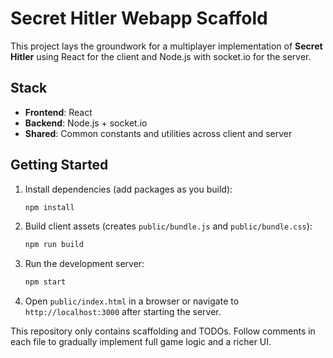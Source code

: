 # Secret Hitler Webapp Scaffold

This project lays the groundwork for a multiplayer implementation of **Secret Hitler** using React for the client and Node.js with socket.io for the server.

## Stack
- **Frontend**: React
- **Backend**: Node.js + socket.io
- **Shared**: Common constants and utilities across client and server

## Getting Started
1. Install dependencies (add packages as you build):
   ```bash
   npm install
   ```
2. Build client assets (creates `public/bundle.js` and `public/bundle.css`):
   ```bash
   npm run build
   ```
3. Run the development server:
   ```bash
   npm start
   ```
4. Open `public/index.html` in a browser or navigate to `http://localhost:3000` after starting the server.

This repository only contains scaffolding and TODOs. Follow comments in each file to gradually implement full game logic and a richer UI.
